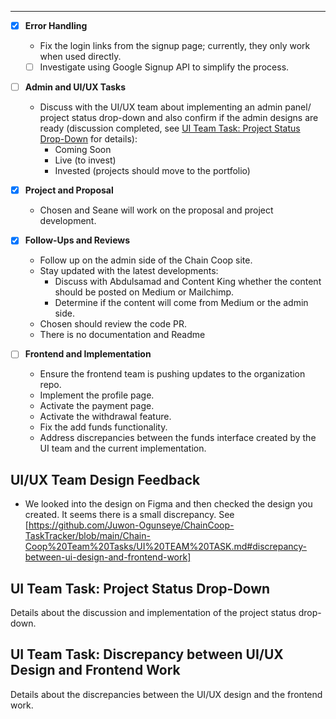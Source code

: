 ---

- [x] **Error Handling**
  - Fix the login links from the signup page; currently, they only work when used directly.
  - [ ] Investigate using Google Signup API to simplify the process.
  
- [ ] **Admin and UI/UX Tasks**
  - Discuss with the UI/UX team about implementing an admin panel/ project status drop-down and also confirm if the admin designs are ready (discussion completed, see [UI Team Task: Project Status Drop-Down](#ui-team-task-project-status-drop-down) for details):
    - Coming Soon
    - Live (to invest)
    - Invested (projects should move to the portfolio)

- [x] **Project and Proposal**
  - Chosen and Seane will work on the proposal and project development.

- [x] **Follow-Ups and Reviews**
  - Follow up on the admin side of the Chain Coop site.
  - Stay updated with the latest developments:
    - Discuss with Abdulsamad and Content King whether the content should be posted on Medium or Mailchimp.
    - Determine if the content will come from Medium or the admin side.
  - Chosen should review the code PR.
  - There is no documentation and Readme

- [ ] **Frontend and Implementation**
  - Ensure the frontend team is pushing updates to the organization repo.
  - Implement the profile page.
  - Activate the payment page.
  - Activate the withdrawal feature.
  - Fix the add funds functionality.
  - Address discrepancies between the funds interface created by the UI team and the current implementation.

## UI/UX Team Design Feedback
- We looked into the design on Figma and then checked the design you created. It seems there is a small discrepancy. See [https://github.com/Juwon-Ogunseye/ChainCoop-TaskTracker/blob/main/Chain-Coop%20Team%20Tasks/UI%20TEAM%20TASK.md#discrepancy-between-ui-design-and-frontend-work]


## UI Team Task: Project Status Drop-Down
Details about the discussion and implementation of the project status drop-down.

## UI Team Task: Discrepancy between UI/UX Design and Frontend Work
Details about the discrepancies between the UI/UX design and the frontend work.
